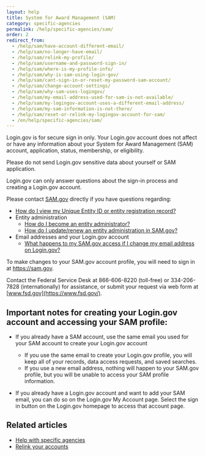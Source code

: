 ```yaml
---
layout: help
title: System for Award Management (SAM)
category: specific-agencies
permalink: /help/specific-agencies/sam/
order: 2
redirect_from:
  - /help/sam/have-account-different-email/
  - /help/sam/no-longer-have-email/
  - /help/sam/relink-my-profile/
  - /help/sam/username-and-password-sign-in/
  - /help/sam/where-is-my-profile-info/
  - /help/sam/why-is-sam-using-login-gov/
  - /help/sam/cant-sign-in-or-reset-my-password-sam-account/
  - /help/sam/change-account-settings/
  - /help/sam/why-sam-uses-logingov/
  - /help/sam/my-email-address-used-for-sam-is-not-available/
  - /help/sam/my-logingov-account-uses-a-different-email-address/
  - /help/sam/my-sam-information-is-not-there/
  - /help/sam/reset-or-relink-my-logingov-account-for-sam/
  - /en/help/specific-agencies/sam/
---
```

Login.gov is for secure sign in only. Your Login.gov account does not affect or have any information about your System for Award Management (SAM) account, application, status, membership, or eligibility.

Please do not send Login.gov sensitive data about yourself or SAM application.

Login.gov can only answer questions about the sign-in process and creating a Login.gov account.

Please contact [SAM.gov](https://sam.gov/) directly if you have questions regarding:

* [How do I view my Unique Entity ID or entity registration record?](https://www.fsd.gov/gsafsd_sp?id=kb_article_view&sysparm_article=KB0041254)
* Entity administration
  * [How do I become an entity administrator?](https://www.fsd.gov/gsafsd_sp?id=kb_article_view&sysparm_article=KB0016652)
  * [How do I update/renew an entity administration in SAM.gov?](https://www.fsd.gov/gsafsd_sp?id=kb_article_view&sysparm_article=KB0016307)
* Email addresses and your Login.gov account
  * [What happens to my SAM.gov access if I change my email address on Login.gov?](https://www.fsd.gov/gsafsd_sp?id=kb_article_view&sysparm_article=KB0020259)

To make changes to your SAM.gov account profile, you will need to sign in at <https://sam.gov>.

Contact the Federal Service Desk at 866-606-8220 (toll-free) or 334-206-7828 (internationally) for assistance, or submit your request via web form at [www.fsd.gov](https://www.fsd.gov/).

## Important notes for creating your Login.gov account and accessing your SAM profile:

* If you already have a SAM account, use the same email you used for your SAM account to create your Login.gov account

  * If you use the same email to create your Login.gov profile, you will keep all of your records, data access requests, and saved searches.
  * If you use a new email address, nothing will happen to your SAM.gov profile, but you will be unable to access your SAM profile information.
* If you already have a Login.gov account and want to add your SAM email, you can do so on the Login.gov My Account page. Select the sign in button on the Login.gov homepage to access that account page.

## Related articles

* [Help with specific agencies](/help/specific-agencies/overview/)
* [Relink your accounts](/help/manage-your-account/relink-your-accounts/)
